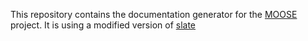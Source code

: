 This repository contains the documentation generator for the [MOOSE](https://github.com/FlightControl-Master/MOOSE) project.
It is using a modified version of [slate](https://github.com/lord/slate)
